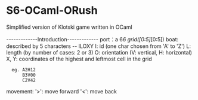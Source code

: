 # S6-OCaml-ORush
Simplified version of Klotski game written in OCaml

-------------Introduction-------------
port：a 6*6 grid([0:5]*[0:5])
boat: described by 5 characters -- ILOXY
      I: id (one char chosen from 'A' to 'Z')
      L: length (by number of cases: 2 or 3)
      O: orientation (V: vertical, H: horizontal)
      X, Y: coordinates of the highest and leftmost cell in the grid
      
      eg. A2H12
          B3V00
          C2V42
movement: '>': move forward
          '<': move back
